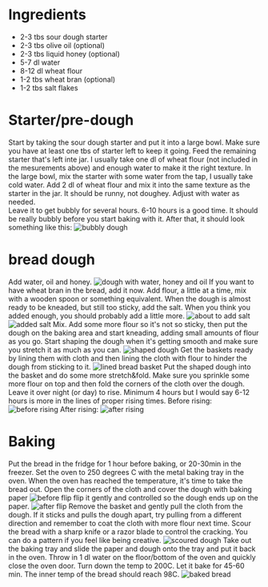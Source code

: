 # Ingredients
* 2-3 tbs sour dough starter
* 2-3 tbs olive oil (optional)
* 2-3 tbs liquid honey (optional)
* 5-7 dl water
* 8-12 dl wheat flour
* 1-2 tbs wheat bran (optional)
* 1-2 tbs salt flakes
# Starter/pre-dough
Start by taking the sour dough starter and put it into a large bowl. Make sure you have at least one tbs of starter left to keep it going. Feed the remaining starter that's left inte jar. I usually take one dl of wheat flour (not included in the mesurements above) and enough water to make it the right texture.
In the large bowl, mix the starter with some water from the tap, I usually take cold water. Add 2 dl of wheat flour and mix it into the same texture as the starter in the jar. It should be runny, not doughey. Adjust with water as needed.  
Leave it to get bubbly for several hours. 6-10 hours is a good time. It should be really bubbly before you start baking with it.
After that, it should look something like this:
![bubbly dough](bread/IMG_7481.JPEG)
# bread dough
Add water, oil and honey.
![dough with water, honey and oil](bread/IMG_7482.JPEG)
If you want to have wheat bran in the bread, add it now. 
Add flour, a little at a time, mix with a wooden spoon or something equivalent. When the dough is almost ready to be kneaded, but still too sticky, add the salt. When you think you added enough, you should probably add a little more.
![about to add salt](bread/IMG_7484.JPEG)![added salt](bread/IMG_7485.JPEG)
Mix. Add some more flour so it's not so sticky, then put the dough on the baking area and start kneading, adding small amounts of flour as you go. 
Start shaping the dough when it's getting smooth and make sure you stretch it as much as you can.
![shaped dough](bread/IMG_7487.JPEG)
Get the baskets ready by lining them with cloth and then lining the cloth with flour to hinder the dough from sticking to it. 
![lined bread basket](bread/IMG_7488.JPEG)
Put the shaped dough into the basket and do some more stretch&fold. Make sure you sprinkle some more flour on top and then fold the corners of the cloth over the dough. Leave it over night (or day) to rise. Minimum 4 hours but I would say 6-12 hours is more in the lines of proper rising times.
Before rising:
![before rising](bread/IMG_7489.JPEG)
After rising:
![after rising](bread/IMG_7490.JPEG)
# Baking
Put the bread in the fridge for 1 hour before baking, or 20-30min in the freezer.
Set the oven to 250 degrees C with the metal baking tray in the oven. 
When the oven has reached the temperature, it's time to take the bread out. Open the corners of the cloth and cover the dough with baking paper
![before flip](bread/IMG_7491.JPEG)
flip it gently and controlled so the dough ends up on the paper. 
![after flip](bread/IMG_7492.JPEG)
Remove the basket and gently pull the cloth from the dough. If it sticks and pulls the dough apart, try pulling from a different direction and remember to coat the cloth with more flour next time.
Scour the bread with a sharp knife or a razor blade to control the cracking. You can do a pattern if you feel like being creative.
![scoured dough](bread/IMG_7493.JPEG)
Take out the baking tray and slide the paper and dough onto the tray and put it back in the oven. Throw in 1 dl water on the floor/bottom of the oven and quickly close the oven door. Turn down the temp to 200C.
Let it bake for 45-60 min. The inner temp of the bread should reach 98C. 
![baked bread](bread/IMG_7496.JPEG)
